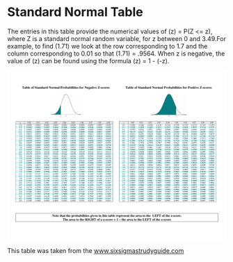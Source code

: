 
# Standard Normal Table

The entries in this table provide the numerical values of (z) = P(Z <= z), where Z is a standard normal random variable, for z between 0 and 3.49.For example, to find (1.71) we look at the row corresponding to 1.7 and the column corresponding to 0.01 so that (1.71) = .9564. When z is negative, the value of (z) can be found using the formula (z) = 1 -  (-z).

![normal%20table.jpg](../assets/normal%20table.jpg)

This table was taken from the www.sixsigmastrudyguide.com
